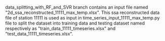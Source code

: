 data_splitting_with_RF_and_SVR branch contains an input file named "2d_ssa_reconstructed_11111_max_temp.xlsx". This ssa reconstructed data file of station 11111 is used as input in time_series_input_11111_max_temp.py file to split the dataset into training data and testing dataset named respectively as "train_data_11111_timeseries.xlsx" and "test_data_11111_timeseries.xlsx".
